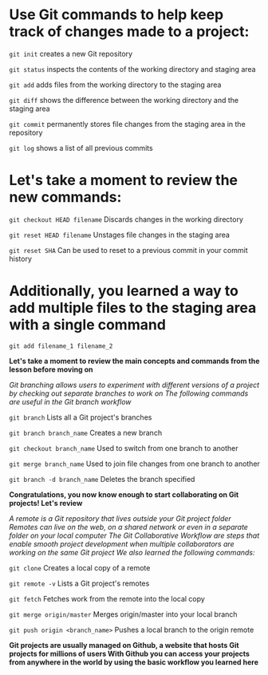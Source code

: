 # Use Git commands to help keep track of changes made to a project:

`git init` creates a new Git repository

`git status` inspects the contents of the working directory and staging area

`git add` adds files from the working directory to the staging area

`git diff` shows the difference between the working directory and the staging area

`git commit` permanently stores file changes from the staging area in the repository

`git log` shows a list of all previous commits

# Let's take a moment to review the new commands:

`git checkout HEAD filename` Discards changes in the working directory

`git reset HEAD filename` Unstages file changes in the staging area

`git reset SHA` Can be used to reset to a previous commit in your commit history

# Additionally, you learned a way to add multiple files to the staging area with a single command

`git add filename_1 filename_2`

**Let's take a moment to review the main concepts and commands from the lesson before moving on**

*Git branching allows users to experiment with different versions of a project by checking out separate branches to work on
The following commands are useful in the Git branch workflow*

`git branch` Lists all a Git project's branches

`git branch branch_name` Creates a new branch

`git checkout branch_name` Used to switch from one branch to another

`git merge branch_name` Used to join file changes from one branch to another

`git branch -d branch_name` Deletes the branch specified

**Congratulations, you now know enough to start collaborating on Git projects! Let's review**

*A remote is a Git repository that lives outside your Git project folder Remotes can live on the web, on a shared network or even in a separate folder on your local computer
The Git Collaborative Workflow are steps that enable smooth project development when multiple collaborators are working on the same Git project
We also learned the following commands:*

`git clone` Creates a local copy of a remote

`git remote -v` Lists a Git project's remotes

`git fetch` Fetches work from the remote into the local copy

`git merge origin/master` Merges origin/master into your local branch

`git push origin <branch_name>` Pushes a local branch to the origin remote

**Git projects are usually managed on Github, a website that hosts Git projects for millions of users With Github you can access your projects from anywhere in the world by using the basic workflow you learned here**
